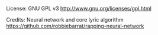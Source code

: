 License: GNU GPL v3
http://www.gnu.org/licenses/gpl.html

Credits: Neural network and core lyric algorithm
https://github.com/robbiebarrat/rapping-neural-network


